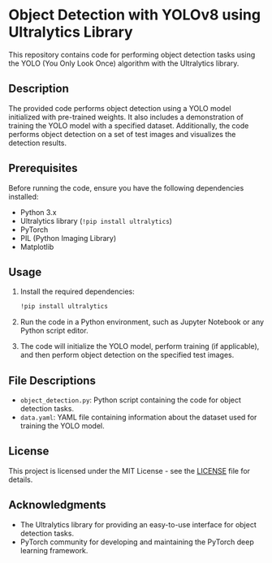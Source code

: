 # Object Detection with YOLOv8 using Ultralytics Library

This repository contains code for performing object detection tasks using the YOLO (You Only Look Once) algorithm with the Ultralytics library.

## Description

The provided code performs object detection using a YOLO model initialized with pre-trained weights. It also includes a demonstration of training the YOLO model with a specified dataset. Additionally, the code performs object detection on a set of test images and visualizes the detection results.

## Prerequisites

Before running the code, ensure you have the following dependencies installed:

- Python 3.x
- Ultralytics library (`!pip install ultralytics`)
- PyTorch
- PIL (Python Imaging Library)
- Matplotlib

## Usage

1. Install the required dependencies:

   ```bash
   !pip install ultralytics
   ```

2. Run the code in a Python environment, such as Jupyter Notebook or any Python script editor.

3. The code will initialize the YOLO model, perform training (if applicable), and then perform object detection on the specified test images.

## File Descriptions

- `object_detection.py`: Python script containing the code for object detection tasks.
- `data.yaml`: YAML file containing information about the dataset used for training the YOLO model.

## License

This project is licensed under the MIT License - see the [LICENSE](LICENSE) file for details.

## Acknowledgments

- The Ultralytics library for providing an easy-to-use interface for object detection tasks.
- PyTorch community for developing and maintaining the PyTorch deep learning framework.
